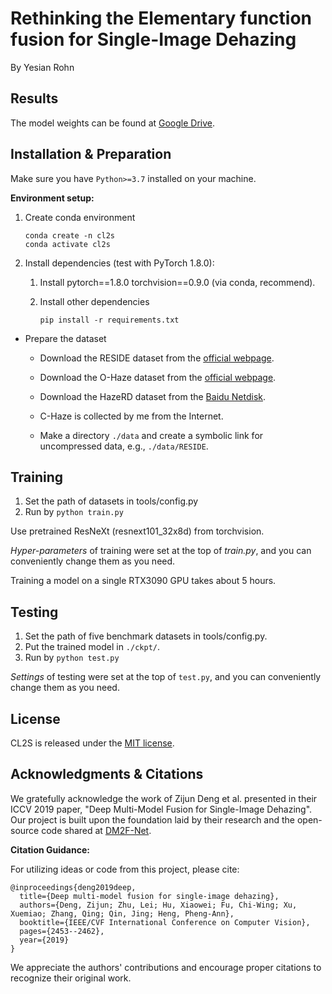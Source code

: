 # Rethinking the Elementary function fusion for Single-Image Dehazing

By Yesian Rohn 

## Results

The model weights can be found at 
[Google Drive](https://drive.google.com/drive/folders/11pAVyD813h5AZmR8bn_aUyUmdIYuGQEC?usp=sharing).

## Installation & Preparation

Make sure you have `Python>=3.7` installed on your machine.

**Environment setup:**

1. Create conda environment

       conda create -n cl2s
       conda activate cl2s

2. Install dependencies (test with PyTorch 1.8.0):

   1. Install pytorch==1.8.0 torchvision==0.9.0 (via conda, recommend).

   2. Install other dependencies

          pip install -r requirements.txt

* Prepare the dataset

   * Download the RESIDE dataset from the [official webpage](https://sites.google.com/site/boyilics/website-builder/reside).

   * Download the O-Haze dataset from the [official webpage](https://data.vision.ee.ethz.ch/cvl/ntire18//o-haze/).

   * Download the HazeRD dataset from the [Baidu Netdisk](https://pan.baidu.com/s/1DgfwitXkSh1U24Ax24ii9g?pwd=Haze).

   * C-Haze is collected by me from the Internet.

   * Make a directory `./data` and create a symbolic link for uncompressed data, e.g., `./data/RESIDE`.

## Training

1. Set the path of datasets in tools/config.py
2. Run by ```python train.py```

Use pretrained ResNeXt (resnext101_32x8d) from torchvision.

*Hyper-parameters* of training were set at the top of *train.py*, and you can conveniently
change them as you need.

Training a model on a single RTX3090 GPU takes about 5 hours.

## Testing

1. Set the path of five benchmark datasets in tools/config.py.
2. Put the trained model in `./ckpt/`.
2. Run by ```python test.py```

*Settings* of testing were set at the top of `test.py`, and you can conveniently
change them as you need.

## License

CL2S is released under the [MIT license](LICENSE).


## Acknowledgments & Citations

We gratefully acknowledge the work of Zijun Deng et al. presented in their ICCV 2019 paper, "Deep Multi-Model Fusion for Single-Image Dehazing". Our project is built upon the foundation laid by their research and the open-source code shared at [DM2F-Net](https://github.com/zijundeng/DM2F-Net).

**Citation Guidance:**

For utilizing ideas or code from this project, please cite:
```
@inproceedings{deng2019deep,
  title={Deep multi-model fusion for single-image dehazing},
  authors={Deng, Zijun; Zhu, Lei; Hu, Xiaowei; Fu, Chi-Wing; Xu, Xuemiao; Zhang, Qing; Qin, Jing; Heng, Pheng-Ann},
  booktitle={IEEE/CVF International Conference on Computer Vision},
  pages={2453--2462},
  year={2019}
}
```
We appreciate the authors' contributions and encourage proper citations to recognize their original work.

